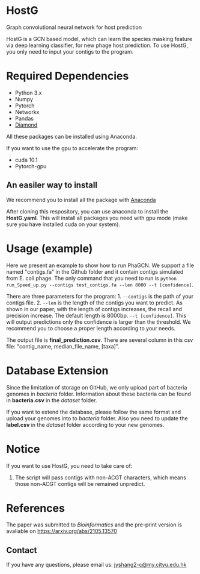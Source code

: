 # HostG
Graph convolutional neural network for host prediction


HostG is a GCN based model, which can learn the species masking feature via deep learning classifier, for new phage host prediction. To use HostG, you only need to input your contigs to the program.


# Required Dependencies
* Python 3.x
* Numpy
* Pytorch
* Networkx
* Pandas
* [Diamond](https://github.com/bbuchfink/diamond)

All these packages can be installed using Anaconda.

If you want to use the gpu to accelerate the program:
* cuda 10.1 
* Pytorch-gpu

## An easiler way to install
We recommend you to install all the package with [Anaconda](https://anaconda.org/)

After cloning this respository, you can use anaconda to install the **HostG.yaml**. This will install all packages you need with gpu mode (make sure you have installed cuda on your system).

# Usage (example)
Here we present an example to show how to run PhaGCN. We support a file named "contigs.fa" in the Github folder and it contain contigs simulated from E. coli phage. The only command that you need to run is `python run_Speed_up.py --contigs test_contigs.fa --len 8000 --t [confidence]`. 

There are three parameters for the program: 1. `--contigs` is the path of your contigs file. 2. `--len` is the length of the contigs you want to predict. As shown in our paper, with the length of contigs increases, the recall and precision increase. The default length is 8000bp. `--t [confidence]`. This will output predictions only the confidence is larger than the threshold. We recommend you to choose a proper length according to your needs.

The output file is **final_prediction.csv**. There are several column in this csv file: "contig_name, median_file_name, [taxa]".

# Database Extension
Since the limitation of storage on GitHub, we only upload part of bacteria genomes in *bacteria* folder. Information about these bacteria can be found in **bacteria.csv** in the *dataset* folder.

If you want to extend the database, please follow the same format and upload your genomes into to *bacteria* folder. Also you need to update the **label.csv** in the *dataset* folder according to your new genomes. 

# Notice
If you want to use HostG, you need to take care of:
1. The script will pass contigs with non-ACGT characters, which means those non-ACGT contigs will be remained unpredict.


# References
The paper was submitted to *Bioinformatics* and the pre-print version is avaliable on https://arxiv.org/abs/2105.13570


## Contact
If you have any questions, please email us: jyshang2-c@my.cityu.edu.hk
